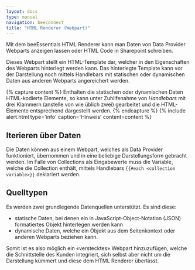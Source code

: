 ```yaml
---
layout: docs
type: manual
navigation: beeconnect
title: "HTML Renderer (Webpart)"
---
```


Mit dem beeEssentials HTML Renderer kann man Daten von Data Provider Webparts anzeigen lassen oder HTML Code in Sharepoint schreiben.

Dieses Webpart stellt ein HTML-Template dar, welcher in den Eigenschaften des Webparts hinterlegt werden kann. Das hinterlegte Template kann vor der Darstellung noch mittels Handlebars mit statischen oder dynamischen Daten aus anderen Webparts angereichert werden.

{% capture content %}
Enthalten die statischen oder dynamischen Daten HTML-kodierte Elemente, so kann unter Zuhilfenahme von *Handlebars* mit drei Klammern (anstelle von wie üblich zwei) gearbeitet und die HTML-Elemente entsprechend dargestellt werden.
{% endcapture %}
{% include alert.html type='info' caption='Hinweis' content=content %}

## Iterieren über Daten

Die Daten können aus einem Webpart, welches als Data Provider funktioniert, übernommen und in eine beliebige Darstellungsform gebracht werden. Im Falle von Collections als Eingabewerte muss die Variable, welche die Collection enthält, mittels Handlebars `{{#each <collection variable>}}` deklariert werden.

## Quelltypen
Es werden zwei grundlegende Datenquellen unterstützt. Es sind diese:

* statische Daten, bei denen ein in JavaScript-Object-Notation (JSON) formatiertes Objekt hinterlegen werden kann
* dynamische Daten, welche ein Objekt aus dem Seitenkontext oder anderen Webparts beziehen kann. 

Somit ist es also möglich ein «verstecktes» Webpart hinzuzufügen, welche die Schnittstelle des Kunden integriert, sich selbst aber nicht um die Darstellung kümmert und diese dem HTML Renderer überlässt.
